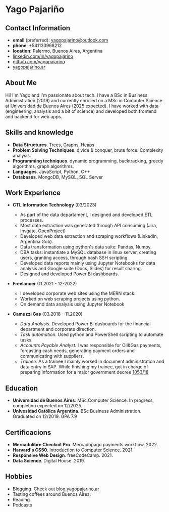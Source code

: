 # Yago Pajariño

## Contact Information

- **email** (preferred): yagopajarino@outlook.com
- **phone**: +541133968212
- **location**: Palermo, Buenos Aires, Argentina
- [linkedin.com/in/yagopajarino](https://www.linkedin.com/in/yagopajarino/)
- [github.com/yagopajarino](https://github.com/yagopajarino)
- [yagopajarino.ar](https://yagopajarino.ar)

## About Me

Hi! I'm Yago and I'm passionate about tech. I have a BSc in Business Administration (2019) and currently enrolled on a MSc in Computer Science at Universidad de Buenos Aires (2025 expected). I have worked with data (engineering, analysis and a bit of science) and developed both frontend and backend for web apps.

## Skills and knowledge

- **Data Structures**. Trees, Graphs, Heaps
- **Problem Solving Techniques**. divide & conquer, brute force. Complexity analysis.
- **Programming techniques**. dynamic programming, backtracking, greedy algorithms, graph algorithms.
- **Languages**. JavaScript, Python, C++
- **Databases**. MongoDB, MySQL, SQL Server

## Work Experience

- **CTL Information Technology** (03/2023)

  - As part of the data departament, I designed and developed ETL processes.
  - Most data extraction was generated through API consuming (Jira, Invgate, OpenProject)
  - Developed web data extraction and scraping workflows (LinkedIn, Argentina Gob).
  - Data transformation using python's data suite: Pandas, Numpy.
  - DBA tasks: instantiate a MySQL database in linux server, creating users, granting access, through bash SSH scripting.
  - Developed data reports mainly using Jupyter Notebooks for data analysis and Google suite (Docs, Slides) for result sharing.
  - Designed and developed Power Bi dashboards.

- **Freelancer** (11.2021 - 12-2022)

  - I developed corporate web sites using the MERN stack.
  - Worked on web scraping projects using python.
  - On demand data analysis using Jupyter Notebook

- **Camuzzi Gas** (03.2018 - 11.2020)
  - _Data Analysis_. Developed Power Bi dasboards for the financial department and corporate direction.
  - _Task automation_. Used python and PowerShell scripting to automate tasks.
  - _Accounts Payable Analyst_. I was responsible for Oil&Gas payments, forcasting cash needs, generating payment orders and communicating with suppliers.
  - _Trainee_. As a trainee I mainly worked in document administration and data entry in SAP. While finishing my trainee, got in charge of preparing information for a major government decree [1053/18](https://econojournal.com.ar/2018/11/el-gobierno-asumio-oficialmente-la-deuda-con-las-productoras-de-gas-provocada-por-la-devaluacion/)

## Education

- **Universidad de Buenos Aires**. MSc Computer Science. In progress, completion expected on 12/2025.
- **Univesidad Católica Argentina**. BSc Business Administration. Graduated on 12/2019. GPA 7.9

## Certificacions

- **Mercadolibre Checkoit Pro**. Mercadopago payments workflow. 2022.
- **Harvard's CS50**. Introduction to Computer Science. 2021.
- **Responsive Web Design**. freeCodeCamp. 2021.
- **Data Science**. Digital House. 2019.

## Hobbies

- Blogging. Check out [blog.yagopajarino.ar](https://blog.yagopajarino.ar)
- Tasting coffees around Buenos Aires.
- Reading
- Podcasts
